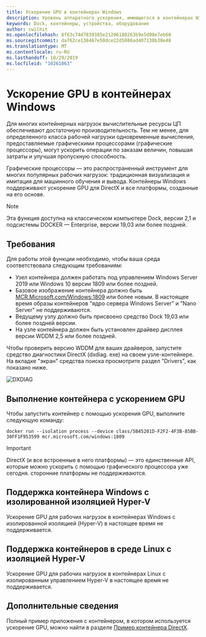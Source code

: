 ```yaml
---
title: Ускорение GPU в контейнерах Windows
description: Уровень аппаратного ускорения, имеющегося в контейнерах Windows
keywords: Dock, контейнеры, устройства, оборудование
author: cwilhit
ms.openlocfilehash: 8f63c74d7839385e21206188263b9e5d08e7eb60
ms.sourcegitcommit: da762ce138467e50dce22d5086ad407138b38e48
ms.translationtype: MT
ms.contentlocale: ru-RU
ms.lasthandoff: 10/29/2019
ms.locfileid: "10261863"
---
```

# <a name="gpu-acceleration-in-windows-containers"></a>Ускорение GPU в контейнерах Windows

Для многих контейнерных нагрузок вычислительные ресурсы ЦП обеспечивают достаточную производительность. Тем не менее, для определенного класса рабочей нагрузки одновременные вычисления, предоставляемые графическими процессорами (графические процессоры), могут ускорить операции по заказам величин, повышая затраты и улучшая пропускную способность.

Графические процессоры — это распространенный инструмент для многих популярных рабочих нагрузок: традиционная визуализация и имитация для машинного обучения и вывода. Контейнеры Windows поддерживают ускорение GPU для DirectX и все платформы, созданные на его основе.

> [!NOTE]
> Эта функция доступна на классическом компьютере Dock, версии 2,1 и подсистемы DOCKER — Enterprise, версии 19,03 или более поздней.

## <a name="requirements"></a>Требования

Для работы этой функции необходимо, чтобы ваша среда соответствовала следующим требованиям:

- Узел контейнера должен работать под управлением Windows Server 2019 или Windows 10 версии 1809 или более поздней.
- Базовое изображение контейнера должно быть [MCR.Microsoft.com/Windows:1809](https://hub.docker.com/_/microsoft-windows) или более новым. В настоящее время образы контейнеров "ядро сервера Windows Server" и "Nano Server" не поддерживаются.
- Ведущему узлу должно быть присвоено средство Dock 19,03 или более поздней версии.
- На узле контейнера должен быть установлен драйвер дисплея версии WDDM 2,5 или более поздней.

Чтобы проверить версию WDDM для ваших драйверов, запустите средство диагностики DirectX (dxdiag. exe) на своем узле-контейнере. На вкладке "экран" средства поиска просмотрите раздел "Drivers", как показано ниже.

![DXDIAG](media/dxdiag.png)

## <a name="run-a-container-with-gpu-acceleration"></a>Выполнение контейнера с ускорением GPU

Чтобы запустить контейнер с помощью ускорения GPU, выполните следующую команду:

```shell
docker run --isolation process --device class/5B45201D-F2F2-4F3B-85BB-30FF1F953599 mcr.microsoft.com/windows:1809
```

> [!IMPORTANT]
> DirectX (и все встроенные в него платформы) — это единственные API, которые можно ускорить с помощью графического процессора уже сегодня. сторонние платформы не поддерживаются.

## <a name="hyper-v-isolated-windows-container-support"></a>Поддержка контейнера Windows с изолированной изоляцией Hyper-V

Ускорение GPU для рабочих нагрузок в контейнерах Windows с изолированной изоляцией (Hyper-V) в настоящее время не поддерживается.

## <a name="hyper-v-isolated-linux-container-support"></a>Поддержка контейнеров в среде Linux с изоляцией Hyper-V

Ускорение GPU для рабочих нагрузок в контейнерах Linux с изолированным управлением Hyper-V в настоящее время не поддерживается.

## <a name="more-information"></a>Дополнительные сведения

Полный пример приложения с контейнером, в котором используется ускорение GPU, можно найти в разделе [Пример контейнера DirectX](https://github.com/MicrosoftDocs/Virtualization-Documentation/tree/master/windows-container-samples/directx).
